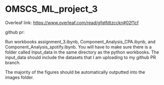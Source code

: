 # OMSCS_ML_project_3
 


Overleaf link: https://www.overleaf.com/read/gfqtfdtzcckn#02f1cf

github pr: 


Run workbooks assignment_3.ibynb, Component_Analysis_CPA.ibynb, and Component_Analysis_spotify.ibynb. 
You will have to make sure there is a folder called Input_data in the same directory as the python workbooks. The input_data should include the datasets that I am uploading to my github PR branch.


The majority of the figures should be automatically outputted into the images folder. 
